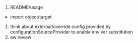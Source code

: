 1. README/usage
  * import object/target
1. think about external/override config provided by configurationSourceProvider to enable env var substitution
1. ew review
